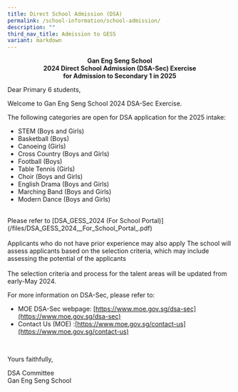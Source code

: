 ```yaml
---
title: Direct School Admission (DSA)
permalink: /school-information/school-admission/
description: ""
third_nav_title: Admission to GESS
variant: markdown
---
```

<p style="text-align:center;"> <strong>Gan Eng Seng School<br>2024 Direct School Admission (DSA-Sec) Exercise<br>for Admission to Secondary 1 in 2025</strong></p>

Dear Primary 6 students,

Welcome to Gan Eng Seng School 2024 DSA-Sec Exercise.

The following categories are open for DSA application for the 2025 intake:

*   STEM (Boys and Girls)
*   Basketball (Boys)
*   Canoeing (Girls)
*   Cross Country (Boys and Girls)
*   Football (Boys)
*   Table Tennis (Girls)
*   Choir (Boys and Girls)
*   English Drama (Boys and Girls)
*   Marching Band (Boys and Girls)
*   Modern Dance (Boys and Girls)

<br>
Please refer to  [DSA_GESS_2024 (For School Portal)](/files/DSA_GESS_2024__For_School_Portal_.pdf)
<br><br>
Applicants who do not have prior experience may also apply
The school will assess applicants based on the selection criteria, which may include assessing the potential of the applicants
<br><br>
The selection criteria and process for the talent areas will be updated from early-May 2024.
<br>

For more information on DSA-Sec, please refer to:

*   MOE DSA-Sec webpage:&nbsp;[https://www.moe.gov.sg/dsa-sec](https://www.moe.gov.sg/dsa-sec)
*   Contact Us (MOE) :[https://www.moe.gov.sg/contact-us](https://www.moe.gov.sg/contact-us)

<br>


Yours faithfully,

DSA Committee  
Gan Eng Seng School